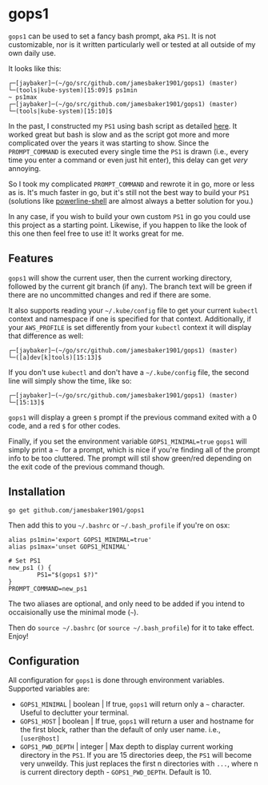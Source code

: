 # gops1

`gops1` can be used to set a fancy bash prompt, aka `PS1`. It is not customizable, nor is it written particularly well or tested at all outside of my own daily use.

It looks like this:
```
┌─[jaybaker]─(~/go/src/github.com/jamesbaker1901/gops1) (master)
└─(tools|kube-system)[15:09]$ ps1min
~ ps1max
┌─[jaybaker]─(~/go/src/github.com/jamesbaker1901/gops1) (master)
└─(tools|kube-system)[15:10]$
```

In the past, I constructed my `PS1` using bash script as detailed [here](https://jay-baker.com/color-bash-prompt-ps1-with-git-integration/). It worked great but bash is slow and as the script got more and more complicated over the years it was starting to show. Since the `PROMPT_COMMAND` is executed every single time the `PS1` is drawn (i.e., every time you enter a command or even just hit enter), this delay can get _very_ annoying.

So I took my complicated `PROMPT_COMMAND` and rewrote it in go, more or less as is. It's much faster in go, but it's still not the best way to build your `PS1` (solutions like [powerline-shell](https://github.com/b-ryan/powerline-shell) are almost always a better solution for you.)

In any case, if you wish to build your own custom `PS1` in go you could use this project as a starting point. Likewise, if you happen to like the look of this one then feel free to use it! It works great for me.

## Features

`gops1` will show the current user, then the current working directory, followed by the current git branch (if any). The branch text will be green if there are no uncommitted changes and red if there are some.

It also supports reading your `~/.kube/config` file to get your current `kubectl` context and namespace if one is specified for that context. Additionally, if your `AWS_PROFILE` is set differently from your `kubectl` context it will display that difference as well:

```
┌─[jaybaker]─(~/go/src/github.com/jamesbaker1901/gops1) (master)
└─([a]dev[k]tools)[15:13]$
```

If you don't use `kubectl` and don't have a `~/.kube/config` file, the second line will simply show the time, like so:

```
┌─[jaybaker]─(~/go/src/github.com/jamesbaker1901/gops1) (master)
└─[15:13]$
```

`gops1` will display a green `$` prompt if the previous command exited with a 0 code, and a red `$` for other codes.

Finally, if you set the environment variable `GOPS1_MINIMAL=true` `gops1` will simply print a `~ `for a prompt, which is nice if you're finding all of the prompt info to be too cluttered. The prompt will stil show green/red depending on the exit code of the previous command though.

## Installation

``` 
go get github.com/jamesbaker1901/gops1
```

Then add this to you `~/.bashrc` or `~/.bash_profile` if you're on osx:

```
alias ps1min='export GOPS1_MINIMAL=true'
alias ps1max='unset GOPS1_MINIMAL'

# Set PS1
new_ps1 () {
        PS1="$(gops1 $?)"
}
PROMPT_COMMAND=new_ps1
```
The two aliases are optional, and only need to be added if you intend to occaisionally use the minimal mode (`~`).

Then do `source ~/.bashrc` (or `source ~/.bash_profile`) for it to take effect. Enjoy!

## Configuration

All configuration for `gops1` is done through environment variables. Supported variables are:

* `GOPS1_MINIMAL` | boolean | If true, `gops1` will return only a `~` character. Useful to declutter your terminal.
* `GOPS1_HOST` | boolean | If true, `gops1` will return a user and hostname for the first block, rather than the default of only user name. i.e., `[user@host]`
* `GOPS1_PWD_DEPTH` | integer | Max depth to display current working directory in the `PS1`. If you are 15 directories deep, the `PS1` will become very unweildy. This just replaces the first n directories with `...`, where n is current directory depth - `GOPS1_PWD_DEPTH`. Default is 10.

